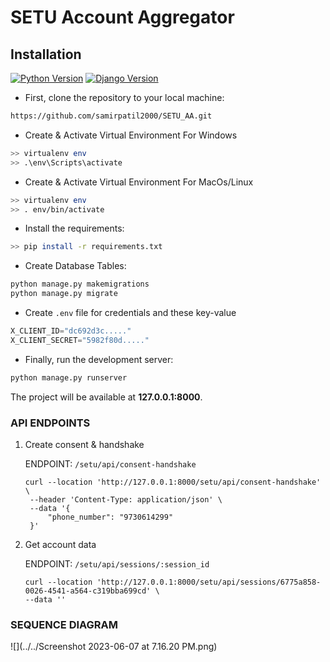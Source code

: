 # SETU Account Aggregator


## Installation


[![Python Version](https://img.shields.io/badge/python-3.8.1-brightgreen.svg)](https://python.org)
[![Django Version](https://img.shields.io/badge/django-4.0.6-brightgreen.svg)](https://djangoproject.com)


* First, clone the repository to your local machine:

```bash
https://github.com/samirpatil2000/SETU_AA.git
```
* Create & Activate Virtual Environment For Windows

```bash
>> virtualenv env
>> .\env\Scripts\activate
```

* Create & Activate Virtual Environment For MacOs/Linux

```bash
>> virtualenv env
>> . env/bin/activate
```


* Install the requirements:

```bash
>> pip install -r requirements.txt
```

* Create Database Tables:

```bash
python manage.py makemigrations
python manage.py migrate
```

* Create `.env` file for credentials and these key-value
```python
X_CLIENT_ID="dc692d3c....."
X_CLIENT_SECRET="5982f80d....."
```
* Finally, run the development server:

```bash
python manage.py runserver
```

The project will be available at **127.0.0.1:8000**.

### API ENDPOINTS
1. Create consent & handshake

    ENDPOINT: `/setu/api/consent-handshake`
   ```
   curl --location 'http://127.0.0.1:8000/setu/api/consent-handshake' \
    --header 'Content-Type: application/json' \
    --data '{
        "phone_number": "9730614299"
    }'
   ```
2. Get account data

   ENDPOINT: `/setu/api/sessions/:session_id`
    ```
   curl --location 'http://127.0.0.1:8000/setu/api/sessions/6775a858-0026-4541-a564-c319bba699cd' \
    --data ''
    ```
   
### SEQUENCE DIAGRAM
![](../../Screenshot 2023-06-07 at 7.16.20 PM.png)